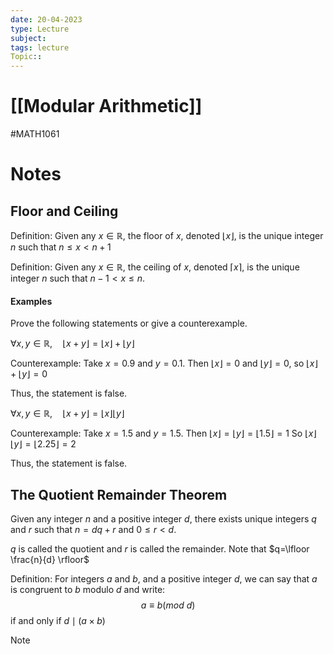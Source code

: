 ```yaml
---
date: 20-04-2023
type: Lecture
subject: 
tags: lecture
Topic:: 
---
```

# [[Modular Arithmetic]]
#MATH1061
# Notes

## Floor and Ceiling

Definition: Given any $x \in \mathbb{R}$, the floor of $x$, denoted $\lfloor x \rfloor$, is the unique integer $n$ such that $n \leq x < n+1$

Definition: Given any $x \in \mathbb{R}$, the ceiling of $x$, denoted $\lceil x \rceil$, is the unique integer $n$ such that $n-1<x\leq n$.

#### Examples

Prove the following statements or give a counterexample.

$\forall x,y \in \mathbb{R}, \quad \lfloor x+y \rfloor= \lfloor x \rfloor + \lfloor y \rfloor$

Counterexample: Take $x=0.9$ and $y=0.1$.
Then $\lfloor x \rfloor=0$ and $\lfloor y \rfloor=0$, so $\lfloor x \rfloor + \lfloor y \rfloor =0$

Thus, the statement is false.

$\forall x,y \in \mathbb{R}, \quad \lfloor x+y \rfloor= \lfloor x \rfloor \lfloor y \rfloor$

Counterexample: Take $x=1.5$ and $y=1.5$.
Then $\lfloor x \rfloor = \lfloor y \rfloor = \lfloor 1.5 \rfloor = 1$ 
So $\lfloor x \rfloor \lfloor y \rfloor =\lfloor 2.25 \rfloor =2$

Thus, the statement is false. 

## The Quotient Remainder Theorem

Given any integer $n$ and a positive integer $d$, there exists unique integers $q$ and $r$ such that $n = dq+r$ and $0\leq r<d$.

$q$ is called the quotient and $r$ is called the remainder. 
Note that $q=\lfloor \frac{n}{d} \rfloor$


Definition: For integers $a$ and $b$, and a positive integer $d$, we can say that $a$ is congruent to $b$ modulo $d$ and write:
$$
a \equiv b (mod \ d)
$$
if and only if $d \mid (a \times b)$

> [!note]
> 












